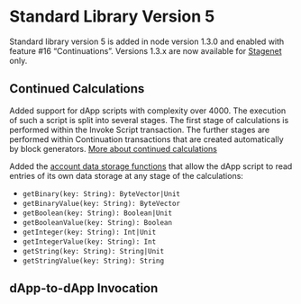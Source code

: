 # Standard Library Version 5

Standard library version 5 is added in node version 1.3.0 and enabled with feature #16 “Continuations”. Versions 1.3.x are now available for [Stagenet](/en/blockchain/blockchain-network/) only.

## Continued Calculations

Added support for dApp scripts with complexity over 4000. The execution of such a script is split into several stages. The first stage of calculations is performed within the Invoke Script transaction. The further stages are performed within Continuation transactions that are created automatically by block generators. [More about continued calculations](/en/ride/advanced/continuation)

Added the [account data storage functions](/en/ride/functions/built-in-functions/account-data-storage-functions) that allow the dApp script to read entries of its own data storage at any stage of the calculations:
* `getBinary(key: String): ByteVector|Unit`
* `getBinaryValue(key: String): ByteVector`
* `getBoolean(key: String): Boolean|Unit`
* `getBooleanValue(key: String): Boolean`
* `getInteger(key: String): Int|Unit`
* `getIntegerValue(key: String): Int`
* `getString(key: String): String|Unit`
* `getStringValue(key: String): String`

## dApp-to-dApp Invocation

